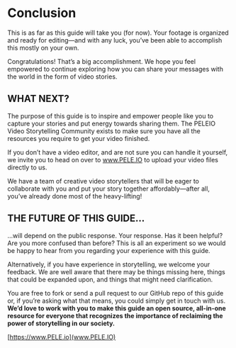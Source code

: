 # Conclusion
This is as far as this guide will take you (for now). Your footage is organized and ready for editing—and with any luck, you’ve been able to accomplish this mostly on your own. 

Congratulations! That’s a big accomplishment. We hope you feel empowered to continue exploring how you can share your messages with the world in the form of video stories.

## WHAT NEXT?
The purpose of this guide is to inspire and empower people like you to capture your stories and put energy towards sharing them. The PELEIO Video Storytelling Community exists to make sure you have all the resources you require to get your video finished.

If you don’t have a video editor, and are not sure you can handle it yourself, we invite you to head on over to www.PELE.IO to upload your video files directly to us. 

We have a team of creative video storytellers that will be eager to collaborate with you and put your story together affordably—after all, you’ve already done most of the heavy-lifting!

## THE FUTURE OF THIS GUIDE…
…will depend on the public response. Your response. Has it been helpful? Are you more confused than before? This is all an experiment so we would be happy to hear from you regarding your experience with this guide.

Alternatively, if you have experience in storytelling, we welcome your feedback. We are well aware that there may be things missing here, things that could be expanded upon, and things that might need clarification.

You are free to fork or send a pull request to our GitHub repo of this guide or, if you’re asking what that means, you could simply get in touch with us. <strong>We’d love to work with you to make this guide an open source, all-in-one resource for everyone that recognizes the importance of reclaiming the power of storytelling in our society.</strong>

[https://www.PELE.io](www.PELE.IO)
